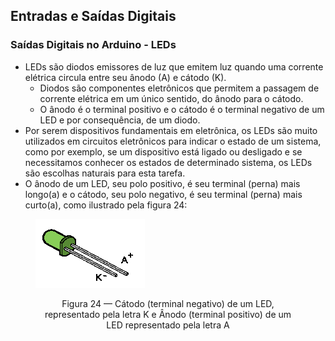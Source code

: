## Entradas e Saídas Digitais

<div class="regular">

### Saídas Digitais no Arduino - LEDs

- LEDs são diodos emissores de luz que emitem luz quando uma corrente elétrica circula entre seu ânodo (A) e cátodo (K).
    - Diodos são componentes eletrônicos que permitem a passagem de corrente elétrica em um único sentido, do ânodo para o cátodo.
    - O ânodo é o terminal positivo e o cátodo é o terminal negativo de um LED e por consequência, de um diodo.
- Por serem dispositivos fundamentais em eletrônica, os LEDs são muito utilizados em circuitos eletrônicos para indicar o estado de um sistema, como por exemplo, se um dispositivo está ligado ou desligado e se necessitamos conhecer os estados de determinado sistema, os LEDs são escolhas naturais para esta tarefa.
- O ânodo de um LED, seu polo positivo, é seu terminal (perna) mais longo(a) e o cátodo, seu polo negativo, é seu terminal (perna) mais curto(a), como ilustrado pela figura 24:

<figure>

<!-- _class: transparent -->
![centered-img](./img/led.png)

<figcaption class="footnotesize" style="text-align: center;">Figura 24 — Cátodo (terminal negativo) de um LED, representado pela letra K e Ânodo (terminal positivo) de um LED representado pela letra A</figcaption>
</figure>

</div>

